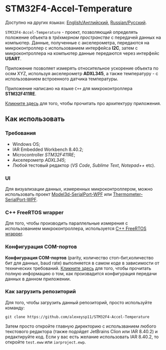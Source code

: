 # STM32F4-Accel-Temperature 

Доступно на других языках: [English/Английский](README.md), [Russian/Русский](README.ru.md). 

`STM32F4-Accel-Temperature` - проект, позволяющий определять положение объекта в *трёхмерном пространстве* с передачей данных на компьютер. 
Данные, полученные с акселерометра, передаются на микроконтроллер с использованием интерфейса **I2C**, затем с микроконтроллера на компьютер данные передаются через интерфейс **USART**. 

Приложение позволяет измерять относительное ускорение объекта по осям XYZ, используя акселерометр **ADXL345**, а также температуру - с использованием встроенного датчика температуры. 

Приложение написано на языке `C++` для микроконтроллера **STM32F411RE**. 

[Кликните здесь](Docs/Design.md) для того, чтобы прочитать про архитектуру приложения. 

## Как использовать 

### Требования 

- Windows OS; 
- IAR Embedded Workbench 8.40.2; 
- Microcontroller *STM32F411RE*;
- Акселерометр *ADXL345*; 
- Любой тестовый редактор (*VS Code*, *Sublime Text*, *Notepad++* etc). 

### UI 

Для визуализации данных, измеренных микроконтроллером, можно использовать проект [Model3d-SerialPort-WPF](https://github.com/alexeysp11/Model3d-SerialPort-WPF) или [Thermometer-SerialPort-WPF](https://github.com/alexeysp11/Thermometer-SerialPort-WPF).

### C++ FreeRTOS wrapper 

Для того, чтобы производить параллельные измерения с использованием микроконтроллера, используется [C++ FreeRTOS wrapper](https://github.com/lamer0k/RtosWrapper). 

### Конфигурация COM-портов 

**Конфигурация COM-портов** (parity, количество стоп-бит,количество бит для данных, baud rate) выполняется в самом коде в зависимости от технических требований.
[Кликните здесь](Docs/DataTransmission.md) для того, чтобы прочитать полную информацию о том, как произвадится конфигурация передачи данных в данном приложении. 

### Как загрузить репозиторий 

Для того, чтобы загрузить данный репозиторий, просто используйте команду: 
```
git clone https://github.com/alexeysp11/STM32F4-Accel-Temperature
```

Затем просто откройте главную директорию с использванием любого текстового редактора (также подойдет JetBrains Clion или IAR 8.40.2) и редактируйте код.
Если у вас есть желание использовать IAR 8.40.2, то откройте `test.eww` или `iarproject.ewp`. 
